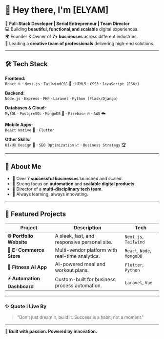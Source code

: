 # 👋 Hey there, I'm **[ELYAM]**  

🚀 **Full-Stack Developer | Serial Entrepreneur | Team Director**  
💻 Building **beautiful, functional,and scalable** digital experiences.  
🌍 Founder & Owner of **7+ businesses** across different industries.  
🤝 Leading a **creative team of professionals** delivering high-end solutions.  

---

## 🛠️ **Tech Stack**
**Frontend:**  
`React` ⚛️ · `Next.js` · `TailwindCSS` 🎨 · `HTML5` · `CSS3` · `JavaScript (ES6+)`  

**Backend:**  
`Node.js` · `Express` · `PHP` · `Laravel` · `Python (Flask/Django)`  

**Databases & Cloud:**  
`MySQL` · `PostgreSQL` · `MongoDB` 🍃 · `Firebase` 🔥 · `AWS` ☁️  

**Mobile Apps:**  
`React Native` 📱 · `Flutter`  

**Other Skills:**  
`UI/UX Design` 🎨 · `SEO Optimization` 📈 · `Business Strategy` 🏆  

---

## 💼 **About Me**
- 🌟 Over **7 successful businesses** launched and scaled.  
- 🧠 Strong focus on **automation** and **scalable digital products**.  
- 🤝 Director of a **multi-disciplinary tech team**.  
- 🌱 Always learning, always innovating.  

---

## 📌 **Featured Projects**
| Project | Description | Tech |
|----------|-------------|------|
| **🌐 Portfolio Website** | A sleek, fast, and responsive personal site. | `Next.js`, `Tailwind` |
| **🛒 E-Commerce Store** | Multi-vendor platform with real-time analytics. | `React`, `Node`, `MongoDB` |
| **📱 Fitness AI App** | AI-powered meal and workout plans. | `Flutter`, `Python` |
| **⚡ Automation Dashboard** | Custom-built for business process automation. | `Laravel`, `Vue` |

---

### ✨ **Quote I Live By**
> "Don’t just dream it, build it. Success is a habit, not a moment."  

---

**💎 Built with passion. Powered by innovation.**
